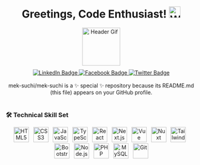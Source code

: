 <h1 align="center">
  Greetings, Code Enthusiast! <img src="https://media.giphy.com/media/hvRJCLFzcasrR4ia7z/giphy.gif" width="30px" alt="Waving Gif"/>
</h1>

<div align="center">
  <img src="https://media.giphy.com/media/M9gbBd9nbDrOTu1Mqx/giphy.gif" width="100" alt="Header Gif"/>
</div>

<div align="center" style="margin-top: 10px;">
  <a href="https://www.linkedin.com/public-profile/settings?trk=d_flagship3_profile_self_view_public_profile">
    <img src="https://img.shields.io/badge/LinkedIn-0A66C2?style=for-the-badge&logo=linkedin&logoColor=white" alt="LinkedIn Badge"/>
  </a>
  <a href="https://www.facebook.com/suchichart.chuttale">
    <img src="https://img.shields.io/badge/Facebook-1877F2?style=for-the-badge&logo=facebook&logoColor=white" alt="Facebook Badge"/>
  </a>
  <a href="your-twitter-URL">
    <img src="https://img.shields.io/badge/Twitter-1DA1F2?style=for-the-badge&logo=twitter&logoColor=white" alt="Twitter Badge"/>
  </a>
</div>

<br/>

<div align="center">
  mek-suchi/mek-suchi is a ✨ special ✨ repository because its README.md (this file) appears on your GitHub profile.
</div>

<br/>

### 🛠️ Technical Skill Set

<div align="center">
  <!-- HTML -->
  <img src="https://cdn.jsdelivr.net/gh/devicons/devicon/icons/html5/html5-original.svg" alt="HTML5" title="HTML5" width="40" height="40" />&nbsp;&nbsp;
  <!-- CSS -->
  <img src="https://cdn.jsdelivr.net/gh/devicons/devicon/icons/css3/css3-original.svg" alt="CSS3" title="CSS3" width="40" height="40" />&nbsp;&nbsp;
  <!-- JavaScript -->
  <img src="https://cdn.jsdelivr.net/gh/devicons/devicon/icons/javascript/javascript-original.svg" alt="JavaScript" title="JavaScript" width="40" height="40" />&nbsp;&nbsp;
  <!-- TypeScript -->
  <img src="https://cdn.jsdelivr.net/gh/devicons/devicon/icons/typescript/typescript-original.svg" alt="TypeScript" title="TypeScript" width="40" height="40" />&nbsp;&nbsp;
  <!-- React -->
  <img src="https://cdn.jsdelivr.net/gh/devicons/devicon/icons/react/react-original.svg" alt="React" title="React" width="40" height="40" />&nbsp;&nbsp;
  <!-- Next.js -->
  <img src="https://cdn.jsdelivr.net/gh/devicons/devicon/icons/nextjs/nextjs-original.svg" alt="Next.js" title="Next.js" width="40" height="40" />&nbsp;&nbsp;
  <!-- Vue -->
  <img src="https://cdn.jsdelivr.net/gh/devicons/devicon/icons/vuejs/vuejs-original.svg" alt="Vue" title="Vue" width="40" height="40" />&nbsp;&nbsp;
  <!-- Nuxt -->
  <img src="https://cdn.jsdelivr.net/gh/devicons/devicon/icons/nuxtjs/nuxtjs-original.svg" alt="Nuxt" title="Nuxt" width="40" height="40" />&nbsp;&nbsp;
 <!-- Tailwind CSS (เวอร์ชัน v2.15.1) -->
 <img src="https://cdn.jsdelivr.net/gh/devicons/devicon@v2.15.1/icons/tailwindcss/tailwindcss-plain.svg" alt="Tailwind CSS" title="Tailwind CSS" width="40" height="40" />&nbsp;&nbsp;
 <!-- Bootstrap -->
  <img src="https://cdn.jsdelivr.net/gh/devicons/devicon/icons/bootstrap/bootstrap-original.svg" alt="Bootstrap" title="Bootstrap" width="40" height="40" />&nbsp;&nbsp;
  <!-- Node.js -->
  <img src="https://cdn.jsdelivr.net/gh/devicons/devicon/icons/nodejs/nodejs-original.svg" alt="Node.js" title="Node.js" width="40" height="40" />&nbsp;&nbsp;
  <!-- PHP -->
  <img src="https://cdn.jsdelivr.net/gh/devicons/devicon/icons/php/php-original.svg" alt="PHP" title="PHP" width="40" height="40" />&nbsp;&nbsp;
  <!-- MySQL -->
  <img src="https://cdn.jsdelivr.net/gh/devicons/devicon/icons/mysql/mysql-original.svg" alt="MySQL" title="MySQL" width="40" height="40" />&nbsp;&nbsp;
  <!-- Git -->
  <img src="https://cdn.jsdelivr.net/gh/devicons/devicon/icons/git/git-original.svg" alt="Git" title="Git" width="40" height="40" />
</div>
